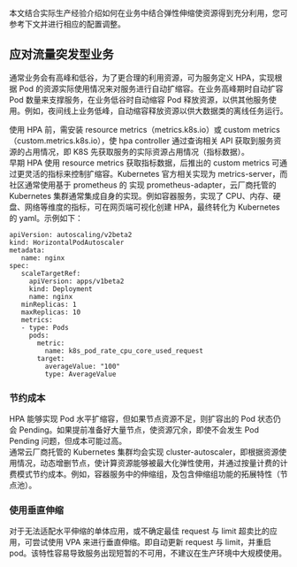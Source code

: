 本文结合实际生产经验介绍如何在业务中结合弹性伸缩使资源得到充分利用，您可参考下文并进行相应的配置调整。  

## 应对流量突发型业务
通常业务会有高峰和低谷，为了更合理的利用资源，可为服务定义 HPA，实现根据 Pod 的资源实际使用情况来对服务进行自动扩缩容。在业务高峰期时自动扩容 Pod 数量来支撑服务，在业务低谷时自动缩容 Pod 释放资源，以供其他服务使用。例如，夜间线上业务低峰，自动缩容释放资源以供大数据类的离线任务运行。  


使用 HPA 前，需安装 resource metrics（metrics.k8s.io）或 custom metrics（custom.metrics.k8s.io），使 hpa controller 通过查询相关 API 获取到服务资源的占用情况，即 K8S 先获取服务的实际资源占用情况（指标数据）。  
早期 HPA 使用 resource metrics 获取指标数据，后推出的 custom metrics 可通过更灵活的指标来控制扩缩容。Kubernetes 官方相关实现为 metrics-server，而社区通常使用基于 prometheus 的 实现 prometheus-adapter，云厂商托管的 Kubernetes 集群通常集成自身的实现。例如容器服务，实现了 CPU、内存、硬盘、网络等维度的指标，可在网页端可视化创建 HPA，最终转化为 Kubernetes 的 yaml。示例如下：
```
apiVersion: autoscaling/v2beta2
kind: HorizontalPodAutoscaler
metadata:
   name: nginx
spec:
   scaleTargetRef:
     apiVersion: apps/v1beta2
     kind: Deployment
     name: nginx
   minReplicas: 1
   maxReplicas: 10
   metrics:
   - type: Pods
     pods:
       metric:
         name: k8s_pod_rate_cpu_core_used_request
       target:
         averageValue: "100"
         type: AverageValue
```

### 节约成本
HPA 能够实现 Pod 水平扩缩容，但如果节点资源不足，则扩容出的 Pod 状态仍会 Pending。如果提前准备好大量节点，使资源冗余，即使不会发生 Pod Pending 问题，但成本可能过高。  
通常云厂商托管的 Kubernetes 集群均会实现 cluster-autoscaler，即根据资源使用情况，动态增删节点，使计算资源能够被最大化弹性使用，并通过按量计费的计费模式节约成本。例如，容器服务中的伸缩组，及包含伸缩组功能的拓展特性（节点池）。  


### 使用垂直伸缩 
对于无法适配水平伸缩的单体应用，或不确定最佳 request 与 limit 超卖比的应用，可尝试使用 VPA 来进行垂直伸缩。即自动更新 request 与 limit，并重启 pod。该特性容易导致服务出现短暂的不可用，不建议在生产环境中大规模使用。  



